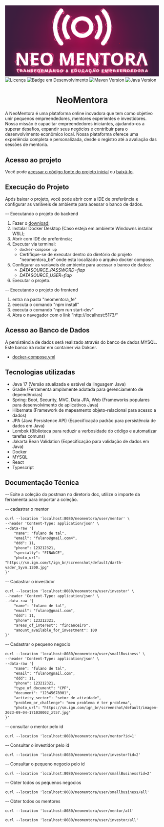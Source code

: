 ![logo.png](doc%2Flogo.png)<br>
![Licença](https://img.shields.io/badge/license-MIT-green)
![Badge em Desenvolvimento](https://img.shields.io/badge/release%20date-out/05-yellow)
![Maven Version](https://img.shields.io/badge/maven-4.0.0-blue)
![Java Version](https://img.shields.io/badge/java-17-blue)

# <h1 align="center">NeoMentora</h1>

A NeoMentora é uma plataforma online inovadora que tem como objetivo unir pequenos empreendedores, mentores experientes
e investidores. Nossa missão é capacitar empreendedores iniciantes, ajudando-os a superar desafios, expandir seus
negócios e contribuir para o desenvolvimento econômico local. Nossa plataforma oferece uma experiência completa e
personalizada, desde o registro até a avaliação das sessões de mentoria.

## Acesso ao projeto

Você pode [acessar o código fonte do projeto inicial](https://github.com/rickparra/NeoMentora)
ou [baixá-lo](https://github.com/rickparra/NeoMentora/archive/refs/heads/main.zip).

## Execução do Projeto

Após baixar o projeto, você pode abrir com a IDE de preferência e configurar as variáveis de ambiente para acessar o
banco de dados.

-- Executando o projeto do backend
1. Fazer o [download](https://github.com/Luzeraaa/postech/archive/refs/heads/main.zip);
2. Instalar Docker Desktop (Caso esteja em ambiente Windowns instalar WSL);
2. Abrir com IDE de preferência;
3. Executar via terminal:
    * `docker-compose up`
    * Certifique-se de executar dentro do diretório do projeto "neomentora_be" onde esta localizado o arquivo docker
      compose.
4. Configurar as varíaveis de ambiente para acessar o banco de dados:
    * _DATASOURCE_PASSWORD=fiap_
    * _DATASOURCE_USER=fiap_
5. Executar o projeto.

-- Executando o projeto do frontend

1. entra na pasta "neomentora_fe"
2. executa o comando "npm install"
3. executa o comando "npm run start-dev"
4. Abra o navegador com o link "http://localhost:5173/"

## Acesso ao Banco de Dados

A persistência de dados será realizado através do banco de dados MYSQL. Este banco irá rodar em container via
Dokcer.

* [docker-compose.yml](watchwatt/docker-compose.yml)

## Tecnologias utilizadas

- Java 17 (Versão atualizada e estável da linguagem Java)
- Gradle (Ferramenta amplamente adotada para gerenciamento de dependências)
- Spring: Boot, Security, MVC, Data JPA, Web (Frameworks populares para desenvolvimento de aplicativos Java)
- Hibernate (Framework de mapeamento objeto-relacional para acesso a dados)
- JPA (Java Persistence API) (Especificação padrão para persistência de dados em Java)
- Lombok (Biblioteca para reduzir a verbosidade do código e automatizar tarefas comuns)
- Jakarta Bean Validation (Especificação para validação de dados em Java)
- Docker
- MYSQL
- React
- Typescript


## Documentação Técnica

-- Exite a coleção do postman no diretorio doc, utilize o importe da ferramenta para importar a coleção.

-- cadastrar o mentor
```
curl --location 'localhost:8080/neomentora/user/mentor' \
--header 'Content-Type: application/json' \
--data-raw '{
    "name": "fulano de tal",
    "email": "fulano@gmail.com4",
    "ddd": 11,
    "phone": 123212321,
    "specialty": "FINANCE",
    "photo_url": "https://sm.ign.com/t/ign_br/screenshot/default/darth-vader_5yvm.1200.jpg"
}'

```
-- Cadastrar o investidor
````
curl --location 'localhost:8080/neomentora/user/investor' \
--header 'Content-Type: application/json' \
--data-raw '{
    "name": "fulano de tal",
    "email": "fulano@gmail.com",
    "ddd": 11,
    "phone": 123212321,
    "areas_of_interest": "fincanceiro",
    "amount_available_for_investment": 100
}'
````

-- Cadastrar o pequeno negocio
````
curl --location 'localhost:8080/neomentora/user/smallBusiness' \
--header 'Content-Type: application/json' \
--data-raw '{
    "name": "fulano de tal",
    "email": "fulano@gmail.com",
    "ddd": 11,
    "phone": 123212321,
    "type_of_document": "CPF",
    "document": "12345678901",
    "activity_sector": "setor de atividade",
    "problem_or_challenge": "meu problema é ter problema",
    "photo_url": "https://sm.ign.com/ign_br/screenshot/default/imagem-2023-09-04-171030002_zt57.jpg"
}'

````
-- consultar o mentor pelo id
````
curl --location 'localhost:8080/neomentora/user/mentor?id=1'

````
-- Consultar o investidor pelo id
````
curl --location 'localhost:8080/neomentora/user/investor?id=2'
````
-- Consultar o pequeno negocio pelo id
````
curl --location 'localhost:8080/neomentora/user/smallBusiness?id=2'
````
-- Obter todos os pequenos negocios
````
curl --location 'localhost:8080/neomentora/user/smallbusiness/all'
````
-- Obter todos os mentores
````
curl --location 'localhost:8080/neomentora/user/mentor/all'
````
````
curl --location 'localhost:8080/neomentora/user/investor/all'
````